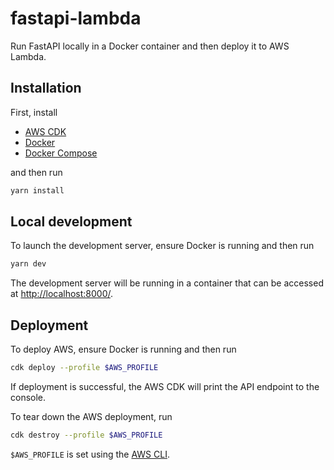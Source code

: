 # fastapi-lambda
Run FastAPI locally in a Docker container and then deploy it to AWS Lambda.

## Installation

First, install

* [AWS CDK](https://docs.aws.amazon.com/cdk/v2/guide/getting_started.html)
* [Docker](https://docs.docker.com/engine/install/)
* [Docker Compose](https://docs.docker.com/compose/install/)

and then run

```bash
yarn install
```

## Local development

To launch the development server, ensure Docker is running and then run

```bash
yarn dev
```

The development server will be running in a container that can be accessed at
[http://localhost:8000/](http://localhost:8000/).

## Deployment

To deploy AWS, ensure Docker is running and then run

```bash
cdk deploy --profile $AWS_PROFILE
```

If deployment is successful, the AWS CDK will print the API endpoint to the
console. 

To tear down the AWS deployment, run

```bash
cdk destroy --profile $AWS_PROFILE
```

`$AWS_PROFILE` is set using the [AWS CLI](https://docs.aws.amazon.com/cli/latest/userguide/cli-configure-files.html).
